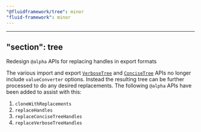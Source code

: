 ```yaml
---
"@fluidframework/tree": minor
"fluid-framework": minor
---
```

---
"section": tree
---

Redesign `@alpha` APIs for replacing handles in export formats

The various import and export [`VerboseTree`](https://fluidframework.com/docs/api/fluid-framework/verbosetree-typealias) and [`ConciseTree`](https://fluidframework.com/docs/api/fluid-framework/concisetree-typealias) APIs no longer include `valueConverter` options.
Instead the resulting tree can be further processed to do any desired replacements.
The following `@alpha` APIs have been added to assist with this:

1. `cloneWithReplacements`
2. `replaceHandles`
3. `replaceConciseTreeHandles`
4. `replaceVerboseTreeHandles`

